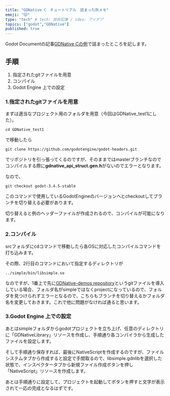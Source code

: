 ```yaml
---
title: "GDNative C　チュートリアル　詰まった所メモ"
emoji: "😽"
type: "tech" # tech: 技術記事 / idea: アイデア
topics: ["godot","GDNative"]
published: true
---
```

Godot Documentの記事[GDNative Cの例](https://docs.godotengine.org/en/stable/tutorials/scripting/gdnative/gdnative_c_example.html#doc-gdnative-c-example)で詰まったところを記します。
## 手順
1. 指定されたgitファイルを用意
2. コンパイル
3. Godot Engine 上での設定

### 1.指定されたgitファイルを用意
まずは適当なプロジェクト用のフォルダを用意（今回はGDNative_test1にした）。
```
cd GDNative_test1
```
で移動したら
```
git clone https://github.com/godotengine/godot-headers.git
```
でリポジトリを引っ張ってくるのですが、そのままではmasterブランチなのでコンパイルする際に**gdnative_api_struct.gen.h**がないのでエラーとなります。

なので、
```
git checkout godot-3.4.5-stable
```
このコマンドで使用しているGodotEngineのバージョンへとcheckoutしてブランチを切り替える必要があります。

切り替えると例のヘッダーファイルが作成されるので、コンパイルが可能になります。
### 2.コンパイル
srcフォルダにcdコマンドで移動したら各OSに対応したコンパイルコマンドを打ち込みます。

その際、2行目のコマンドにおいて指定するディレクトリが
```
../simple/bin/libsimple.so
```
なのですが、1番上で先に[GDNative-demos repository](https://github.com/godotengine/gdnative-demos/tree/master/c/simple)というgitファイルを導入している場合、フォルダ名がsimpleではなくprojectになっているので、フォルダを見つけられずエラーとなるので、こちらもブランチを切り替えるかフォルダ名を変更しておきます。これで他に問題がなければ通ると思います。
### 3.Godot Engine 上での設定
あとはsimpleフォルダからgodotプロジェクトを立ち上げ、任意のディレクトリに「GDNativeLibrary」リソースを作成し、手順通り各コンパイラから生成したファイルを設定します。

そして手順通り保存すれば、最後にNativeScriptを作成するのですが、ファイルシステムタブから作成すると設定で手間取るので、libsimple.gdnlibを選択した状態で、インスペクタータブから新規ファイル作成ボタンを押し「NativeScript」リソースを作成します。

あとは手順通りに設定して、プロジェクトを起動してボタンを押すと文字が表示されて一応の完成となるはずです。
